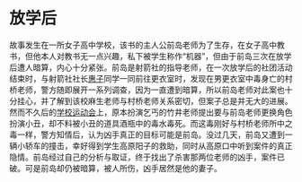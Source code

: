 # 放学后

故事发生在一所女子高中学校，该书的主人公前岛老师为了生存，在女子高中教书，但他本人对教书无一点兴趣，私下被学生称作“机器”，但由于前岛三次在放学后遭人暗算，内心十分紧张。前岛是射箭社的指导老师，在一次放学后的社团活动结束时，与射箭社社长[惠子](https://baike.baidu.com/item/惠子)同学一同前往更衣室时，发现在男更衣室中毒身亡的村桥老师，警方随即展开一系列调查，因为一直遭到暗算，所以前岛老师对此案也十分挂心，并了解到该校麻生老师与村桥老师关系密切，但案子总是并无大的进展。然而不久后的[学校运动会](https://baike.baidu.com/item/学校运动会)上，原本扮演乞丐的竹井老师提出要与前岛老师更换角色扮演小丑，却不料被小丑的道具酒瓶中的毒水毒死。而这毒刚好与村桥老师所中之毒一样，警方知情后，认为凶手真正的目标可能是前岛。没过几天，前岛又遭到一辆小轿车的撞击，幸好得到学生高原阳子的救助，同时从高原口中听到案件的真正隐情。前岛经过自己的分析与取证，终于找出了杀害那两位老师的凶手，案件已破。可是前岛却仍被暗算，被人所伤，凶手居然是他的妻子。 
